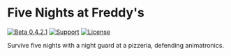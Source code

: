 # Five Nights at Freddy's

[![Beta 0.4.2.1](https://img.shields.io/badge/version-0.4.2-green.svg)]()
[![Support](https://img.shields.io/github/repo-size/nernar/freddy-s)](https://vk.com/ntfnaf)
[![License](https://img.shields.io/:license-apache-blue.svg)](http://www.apache.org/licenses/LICENSE-2.0.html)

Survive five nights with a night guard at a pizzeria, defending animatronics.
